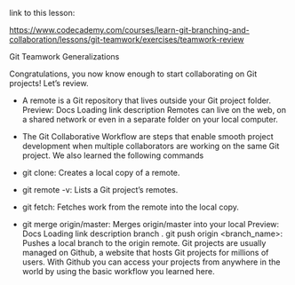 link to this lesson:

https://www.codecademy.com/courses/learn-git-branching-and-collaboration/lessons/git-teamwork/exercises/teamwork-review

Git Teamwork
Generalizations

Congratulations, you now know enough to start collaborating on Git projects! Let’s review.

- A remote is a Git repository that lives outside your Git project folder. 
Preview: Docs Loading link description
Remotes
 can live on the web, on a shared network or even in a separate folder on your local computer.
- The Git Collaborative Workflow are steps that enable smooth project development when multiple collaborators are working on the same Git project.
We also learned the following commands

- git clone: Creates a local copy of a remote.
- git remote -v: Lists a Git project’s remotes.
- git fetch: Fetches work from the remote into the local copy.
- git merge origin/master: Merges origin/master into your local 
Preview: Docs Loading link description
branch
.
git push origin <branch_name>: Pushes a local branch to the origin remote.
Git projects are usually managed on Github, a website that hosts Git projects for millions of users. With Github you can access your projects from anywhere in the world by using the basic workflow you learned here.
